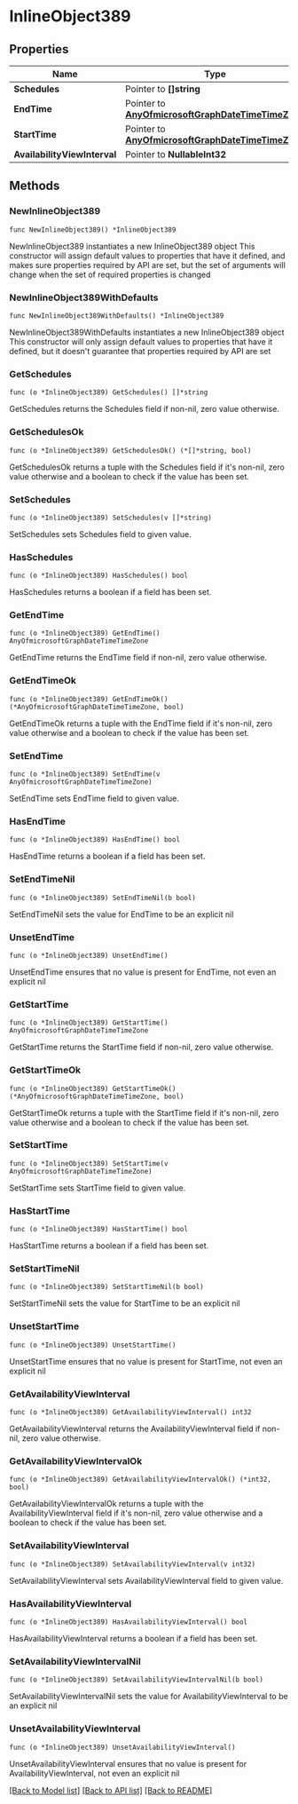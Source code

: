 # InlineObject389

## Properties

Name | Type | Description | Notes
------------ | ------------- | ------------- | -------------
**Schedules** | Pointer to **[]string** |  | [optional] 
**EndTime** | Pointer to [**AnyOfmicrosoftGraphDateTimeTimeZone**](anyOf&lt;microsoft.graph.dateTimeTimeZone&gt;.md) |  | [optional] 
**StartTime** | Pointer to [**AnyOfmicrosoftGraphDateTimeTimeZone**](anyOf&lt;microsoft.graph.dateTimeTimeZone&gt;.md) |  | [optional] 
**AvailabilityViewInterval** | Pointer to **NullableInt32** |  | [optional] 

## Methods

### NewInlineObject389

`func NewInlineObject389() *InlineObject389`

NewInlineObject389 instantiates a new InlineObject389 object
This constructor will assign default values to properties that have it defined,
and makes sure properties required by API are set, but the set of arguments
will change when the set of required properties is changed

### NewInlineObject389WithDefaults

`func NewInlineObject389WithDefaults() *InlineObject389`

NewInlineObject389WithDefaults instantiates a new InlineObject389 object
This constructor will only assign default values to properties that have it defined,
but it doesn't guarantee that properties required by API are set

### GetSchedules

`func (o *InlineObject389) GetSchedules() []*string`

GetSchedules returns the Schedules field if non-nil, zero value otherwise.

### GetSchedulesOk

`func (o *InlineObject389) GetSchedulesOk() (*[]*string, bool)`

GetSchedulesOk returns a tuple with the Schedules field if it's non-nil, zero value otherwise
and a boolean to check if the value has been set.

### SetSchedules

`func (o *InlineObject389) SetSchedules(v []*string)`

SetSchedules sets Schedules field to given value.

### HasSchedules

`func (o *InlineObject389) HasSchedules() bool`

HasSchedules returns a boolean if a field has been set.

### GetEndTime

`func (o *InlineObject389) GetEndTime() AnyOfmicrosoftGraphDateTimeTimeZone`

GetEndTime returns the EndTime field if non-nil, zero value otherwise.

### GetEndTimeOk

`func (o *InlineObject389) GetEndTimeOk() (*AnyOfmicrosoftGraphDateTimeTimeZone, bool)`

GetEndTimeOk returns a tuple with the EndTime field if it's non-nil, zero value otherwise
and a boolean to check if the value has been set.

### SetEndTime

`func (o *InlineObject389) SetEndTime(v AnyOfmicrosoftGraphDateTimeTimeZone)`

SetEndTime sets EndTime field to given value.

### HasEndTime

`func (o *InlineObject389) HasEndTime() bool`

HasEndTime returns a boolean if a field has been set.

### SetEndTimeNil

`func (o *InlineObject389) SetEndTimeNil(b bool)`

 SetEndTimeNil sets the value for EndTime to be an explicit nil

### UnsetEndTime
`func (o *InlineObject389) UnsetEndTime()`

UnsetEndTime ensures that no value is present for EndTime, not even an explicit nil
### GetStartTime

`func (o *InlineObject389) GetStartTime() AnyOfmicrosoftGraphDateTimeTimeZone`

GetStartTime returns the StartTime field if non-nil, zero value otherwise.

### GetStartTimeOk

`func (o *InlineObject389) GetStartTimeOk() (*AnyOfmicrosoftGraphDateTimeTimeZone, bool)`

GetStartTimeOk returns a tuple with the StartTime field if it's non-nil, zero value otherwise
and a boolean to check if the value has been set.

### SetStartTime

`func (o *InlineObject389) SetStartTime(v AnyOfmicrosoftGraphDateTimeTimeZone)`

SetStartTime sets StartTime field to given value.

### HasStartTime

`func (o *InlineObject389) HasStartTime() bool`

HasStartTime returns a boolean if a field has been set.

### SetStartTimeNil

`func (o *InlineObject389) SetStartTimeNil(b bool)`

 SetStartTimeNil sets the value for StartTime to be an explicit nil

### UnsetStartTime
`func (o *InlineObject389) UnsetStartTime()`

UnsetStartTime ensures that no value is present for StartTime, not even an explicit nil
### GetAvailabilityViewInterval

`func (o *InlineObject389) GetAvailabilityViewInterval() int32`

GetAvailabilityViewInterval returns the AvailabilityViewInterval field if non-nil, zero value otherwise.

### GetAvailabilityViewIntervalOk

`func (o *InlineObject389) GetAvailabilityViewIntervalOk() (*int32, bool)`

GetAvailabilityViewIntervalOk returns a tuple with the AvailabilityViewInterval field if it's non-nil, zero value otherwise
and a boolean to check if the value has been set.

### SetAvailabilityViewInterval

`func (o *InlineObject389) SetAvailabilityViewInterval(v int32)`

SetAvailabilityViewInterval sets AvailabilityViewInterval field to given value.

### HasAvailabilityViewInterval

`func (o *InlineObject389) HasAvailabilityViewInterval() bool`

HasAvailabilityViewInterval returns a boolean if a field has been set.

### SetAvailabilityViewIntervalNil

`func (o *InlineObject389) SetAvailabilityViewIntervalNil(b bool)`

 SetAvailabilityViewIntervalNil sets the value for AvailabilityViewInterval to be an explicit nil

### UnsetAvailabilityViewInterval
`func (o *InlineObject389) UnsetAvailabilityViewInterval()`

UnsetAvailabilityViewInterval ensures that no value is present for AvailabilityViewInterval, not even an explicit nil

[[Back to Model list]](../README.md#documentation-for-models) [[Back to API list]](../README.md#documentation-for-api-endpoints) [[Back to README]](../README.md)


